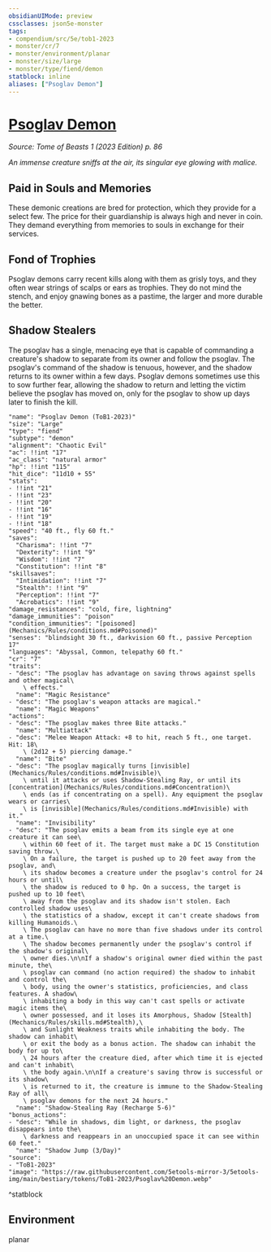 ```yaml
---
obsidianUIMode: preview
cssclasses: json5e-monster
tags:
- compendium/src/5e/tob1-2023
- monster/cr/7
- monster/environment/planar
- monster/size/large
- monster/type/fiend/demon
statblock: inline
aliases: ["Psoglav Demon"]
---
```

# [Psoglav Demon](Mechanics\bestiary\fiend/psoglav-demon-tob1-2023.md)
*Source: Tome of Beasts 1 (2023 Edition) p. 86*  

*An immense creature sniffs at the air, its singular eye glowing with malice.*

## Paid in Souls and Memories

These demonic creations are bred for protection, which they provide for a select few. The price for their guardianship is always high and never in coin. They demand everything from memories to souls in exchange for their services.

## Fond of Trophies

Psoglav demons carry recent kills along with them as grisly toys, and they often wear strings of scalps or ears as trophies. They do not mind the stench, and enjoy gnawing bones as a pastime, the larger and more durable the better.

## Shadow Stealers

The psoglav has a single, menacing eye that is capable of commanding a creature's shadow to separate from its owner and follow the psoglav. The psoglav's command of the shadow is tenuous, however, and the shadow returns to its owner within a few days. Psoglav demons sometimes use this to sow further fear, allowing the shadow to return and letting the victim believe the psoglav has moved on, only for the psoglav to show up days later to finish the kill.

```statblock
"name": "Psoglav Demon (ToB1-2023)"
"size": "Large"
"type": "fiend"
"subtype": "demon"
"alignment": "Chaotic Evil"
"ac": !!int "17"
"ac_class": "natural armor"
"hp": !!int "115"
"hit_dice": "11d10 + 55"
"stats":
- !!int "21"
- !!int "23"
- !!int "20"
- !!int "16"
- !!int "19"
- !!int "18"
"speed": "40 ft., fly 60 ft."
"saves":
  "Charisma": !!int "7"
  "Dexterity": !!int "9"
  "Wisdom": !!int "7"
  "Constitution": !!int "8"
"skillsaves":
  "Intimidation": !!int "7"
  "Stealth": !!int "9"
  "Perception": !!int "7"
  "Acrobatics": !!int "9"
"damage_resistances": "cold, fire, lightning"
"damage_immunities": "poison"
"condition_immunities": "[poisoned](Mechanics/Rules/conditions.md#Poisoned)"
"senses": "blindsight 30 ft., darkvision 60 ft., passive Perception 17"
"languages": "Abyssal, Common, telepathy 60 ft."
"cr": "7"
"traits":
- "desc": "The psoglav has advantage on saving throws against spells and other magical\
    \ effects."
  "name": "Magic Resistance"
- "desc": "The psoglav's weapon attacks are magical."
  "name": "Magic Weapons"
"actions":
- "desc": "The psoglav makes three Bite attacks."
  "name": "Multiattack"
- "desc": "Melee Weapon Attack: +8 to hit, reach 5 ft., one target. Hit: 18\
    \ (2d12 + 5) piercing damage."
  "name": "Bite"
- "desc": "The psoglav magically turns [invisible](Mechanics/Rules/conditions.md#Invisible)\
    \ until it attacks or uses Shadow-Stealing Ray, or until its [concentration](Mechanics/Rules/conditions.md#Concentration)\
    \ ends (as if concentrating on a spell). Any equipment the psoglav wears or carries\
    \ is [invisible](Mechanics/Rules/conditions.md#Invisible) with it."
  "name": "Invisibility"
- "desc": "The psoglav emits a beam from its single eye at one creature it can see\
    \ within 60 feet of it. The target must make a DC 15 Constitution saving throw.\
    \ On a failure, the target is pushed up to 20 feet away from the psoglav, and\
    \ its shadow becomes a creature under the psoglav's control for 24 hours or until\
    \ the shadow is reduced to 0 hp. On a success, the target is pushed up to 10 feet\
    \ away from the psoglav and its shadow isn't stolen. Each controlled shadow uses\
    \ the statistics of a shadow, except it can't create shadows from killing Humanoids.\
    \ The psoglav can have no more than five shadows under its control at a time.\
    \ The shadow becomes permanently under the psoglav's control if the shadow's original\
    \ owner dies.\n\nIf a shadow's original owner died within the past minute, the\
    \ psoglav can command (no action required) the shadow to inhabit and control the\
    \ body, using the owner's statistics, proficiencies, and class features. A shadow\
    \ inhabiting a body in this way can't cast spells or activate magic items the\
    \ owner possessed, and it loses its Amorphous, Shadow [Stealth](Mechanics/Rules/skills.md#Stealth),\
    \ and Sunlight Weakness traits while inhabiting the body. The shadow can inhabit\
    \ or exit the body as a bonus action. The shadow can inhabit the body for up to\
    \ 24 hours after the creature died, after which time it is ejected and can't inhabit\
    \ the body again.\n\nIf a creature's saving throw is successful or its shadow\
    \ is returned to it, the creature is immune to the Shadow-Stealing Ray of all\
    \ psoglav demons for the next 24 hours."
  "name": "Shadow-Stealing Ray (Recharge 5-6)"
"bonus_actions":
- "desc": "While in shadows, dim light, or darkness, the psoglav disappears into the\
    \ darkness and reappears in an unoccupied space it can see within 60 feet."
  "name": "Shadow Jump (3/Day)"
"source":
- "ToB1-2023"
"image": "https://raw.githubusercontent.com/5etools-mirror-3/5etools-img/main/bestiary/tokens/ToB1-2023/Psoglav%20Demon.webp"
```
^statblock

## Environment

planar